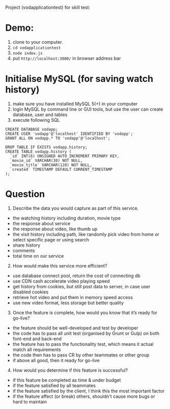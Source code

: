 Project (vodapplicationtest) for skill test:

# Demo:
1. clone to your computer.
2. `cd vodapplicationtest`
3. `node index.js`
4. put `http://localhost:3000/` in browser address bar

# Initialise MySQL (for saving watch history)
1. make sure you have installed MySQL 5(+) in your computer
2. login MySQL by command line or GUI tools, but use the user can create database, user and tables
3. execute following SQL

```
CREATE DATABASE vodapp;
CREATE USER 'vodapp'@'localhost' IDENTIFIED BY 'vodapp';
GRANT ALL ON vodapp.* TO 'vodapp'@'localhost';

DROP TABLE IF EXISTS vodapp.history;
CREATE TABLE vodapp.history (
  `id` INT(6) UNSIGNED AUTO_INCREMENT PRIMARY KEY,
  `movie_id` VARCHAR(30) NOT NULL,
  `movie_title` VARCHAR(128) NOT NULL,
  `created` TIMESTAMP DEFAULT CURRENT_TIMESTAMP
);
```

# Question
1.	Describe the data you would capture as part of this service.
  - the watching history including duration, movie type
  - the response about service
  - the response about video, like thumb up 
  - the visit history including path, like randomly pick video from home or select specific page or using search
  - share history
  - comments
  - total time on our service
2.	How would make this service more efficient?
  - use database connect pool, return the cost of connecting db
  - use CDN cash accelerate video playing speed
  - get history from cookies, but still post data to server, in case user disabled cookies
  - retrieve hot video and put them in memory speed access
  - use new video format, less storage but better quality
3.	Once the feature is complete, how would you know that it’s ready for go-live?
  - the feature should be well-developed and test by developer
  - the code has to pass all unit test (organised by Grunt or Gulp) on both font-end and back-end 
  - the feature has to pass the functionality test, which means it actual match all requirements
  - the code then has to pass CR by other teammates or other group
  - if above all good, then it ready for go-live
4.	How would you determine if this feature is successful?
  - if this feature be completed as time & under budget
  - if the feature satisfied by all teammates
  - if the feature satisfied by the client, I think this the most important factor
  - if the feature affect (or break) others, shouldn't cause more bugs or hard to maintain
